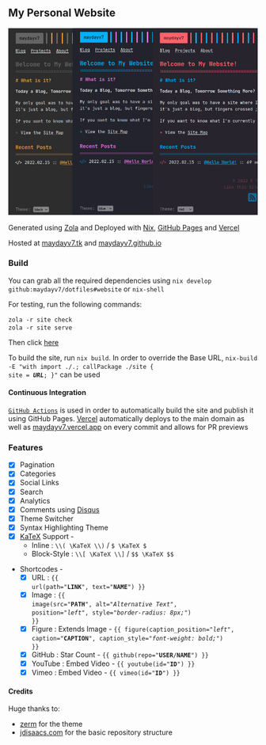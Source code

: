 ## My Personal Website

[![website](./image.png)](https://maydayv7.tk)

Generated using [Zola](https://www.getzola.org/) and Deployed with [Nix](https://nixos.org/), [GitHub Pages](https://pages.github.com/) and [Vercel](https://vercel.com)

Hosted at [maydayv7.tk](https://maydayv7.tk) and [maydayv7.github.io](https://maydayv7.github.io)

### Build

You can grab all the required dependencies using `nix develop github:maydayv7/dotfiles#website` or `nix-shell`

For testing, run the following commands:

```
zola -r site check
zola -r site serve
```

Then click [here](http://localhost:1111)

To build the site, run `nix build`. In order to override the Base URL, <code>nix-build -E "with import ./.; callPackage ./site { site = <b><i>URL</i></b>; }"</code> can be used

#### Continuous Integration

[`GitHub Actions`](../.github/workflows/website.yml) is used in order to automatically build the site and publish it using GitHub Pages. [Vercel](https://vercel.com) automatically deploys to the main domain as well as [maydayv7.vercel.app](https://maydayv7.vercel.app) on every commit and allows for PR previews

### Features

- [x] Pagination
- [x] Categories
- [x] Social Links
- [x] Search
- [x] Analytics
- [x] Comments using [Disqus](https://disqus.com/)
- [x] Theme Switcher
- [x] Syntax Highlighting Theme
- [x] [KaTeX](https://katex.org/) Support -
  - Inline : `\\( \KaTeX \\)` / `$ \KaTeX $`
  - Block-Style : `\\[ \KaTeX \\]` / `$$ \KaTeX $$`
- Shortcodes -
  - [x] URL : <code>{{ url(path="<b>LINK</b>", text="<b>NAME</b>") }}</code>
  - [x] Image : <code>{{ image(src="<b>PATH</b>", alt="<i>Alternative Text</i>", position="<i>left</i>", style="<i>border-radius: 8px;</i>") }}</code>
  - [x] Figure : Extends Image - <code>{{ figure(caption_position="<i>left</i>", caption="<b>CAPTION</b>", caption_style="<i>font-weight: bold;</i>") }}</code>
  - [x] GitHub : Star Count - <code>{{ github(repo="<b>USER</b>/<b>NAME</b>") }}</code>
  - [x] YouTube : Embed Video - <code>{{ youtube(id="<b>ID</b>") }}</code>
  - [x] Vimeo : Embed Video - <code>{{ vimeo(id="<b>ID</b>") }}</code>

#### Credits

Huge thanks to:

- [zerm](https://github.com/ejmg/zerm) for the theme
- [jdisaacs.com](https://github.com/jordanisaacs/jdisaacs.com) for the basic repository structure
